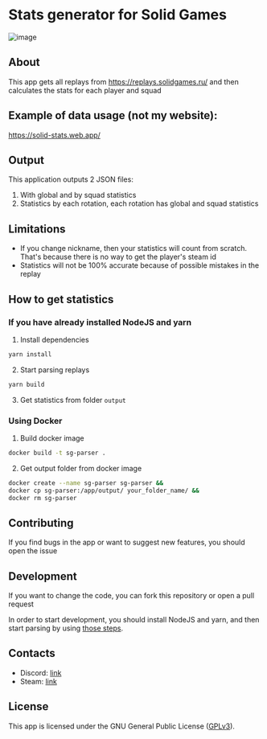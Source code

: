 # Stats generator for Solid Games

![image](https://user-images.githubusercontent.com/46472464/170368201-75d53a23-cc63-4860-8692-2e888f443037.png)

## About

This app gets all replays from https://replays.solidgames.ru/ and then calculates the stats for each player and squad

## Example of data usage (not my website):

https://solid-stats.web.app/

## Output

This application outputs 2 JSON files:
1) With global and by squad statistics
2) Statistics by each rotation, each rotation has global and squad statistics

## Limitations

- If you change nickname, then your statistics will count from scratch. That's because there is no way to get the player's steam id
- Statistics will not be 100% accurate because of possible mistakes in the replay

## How to get statistics

### If you have already installed NodeJS and yarn

1. Install dependencies
```sh
yarn install
```
2. Start parsing replays
```sh
yarn build
```
3) Get statistics from folder `output`

### Using Docker

1) Build docker image

```sh
docker build -t sg-parser .
```

2) Get output folder from docker image

```sh
docker create --name sg-parser sg-parser &&
docker cp sg-parser:/app/output/ your_folder_name/ &&
docker rm sg-parser
```

## Contributing

If you find bugs in the app or want to suggest new features, you should open the issue

## Development

If you want to change the code, you can fork this repository or open a pull request

In order to start development, you should install NodeJS and yarn, and then start parsing by using [those steps](#how-to-get-statistics).

## Contacts

- Discord: [link](https://discordapp.com/users/270491849066545153)
- Steam: [link](https://steamcommunity.com/id/Afgan0r)

## License

This app is licensed under the GNU General Public License ([GPLv3](https://github.com/Afgan0r/sg-replay-parser/blob/master/LICENSE)).
